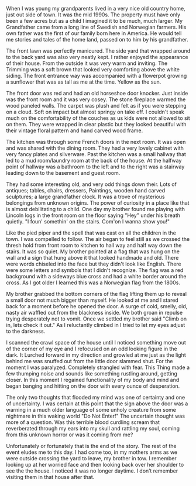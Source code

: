 When I was young my grandparents lived in a very nice old country home, just out side of town. It was the mid 1990s. The property must have only been a few acres but as a child I imagined it to be much, much larger. My Grandfather came from a long line of Swedish and Norwegian farmers. His own father was the first of our family born here in America. He would tell me stories and tales of the home land, passed on to him by his grandfather.

The front lawn was perfectly manicured. The side yard that wrapped around to the back yard was also very neatly kept. I rather enjoyed the appearance of their house. From the outside it was very warm and inviting. The Trimming was a soft brown that looked very comforting above the white siding. The front entrance way was accompanied with a flowerpot growing a sunflower that was as tall as me at the time. Yellow as the sun.

The front door was red and had an old horseshoe door knocker. Just inside was the front room and it was very cosey. The stone fireplace warmed the wood paneled walls. The carpet was plush and felt as if you were stepping on a cloud. Soft on impact but almost springy on take off. I couldn't speak much on the comfortability of the couches as us kids were not allowed to sit on them. They were wrapped in clear plastic but they looked beautiful with their vintage floral pattern and hand carved wood frame.

The kitchen was through some French doors in the next room. It was open and was shared with the dining room. They had a very lovely cabinet with very fancy plates and silverware. Past the kitchen was a small hallway that led to a mud room/laundry room at the back of the house. At the halfway point of hallway was a bathroom to the left and to the right was a stairway leading down to the basement and guest room.

They had some interesting old, and very odd things down their. Lots of antiques; tables, chairs, dressers, Paintings, wooden hand carved sculptures; a large grandfather clock. It was a trove of mysterious belongings from unknown origins. The power of curiosity in a place like that is almost debilitating to a child. One day my brother found me playing with Lincoln logs in the front room on the floor saying "Hey" under his breath quietly. "I foun' somethin' on the stairs. Com'on I wanna show you!"

Like the pied piper and the spell that was cast on all the children in the town. I was compelled to follow. The air began to feel still as we crossed the thresh hold from front room to kitchen to hall way and half way down the stairs. It was so quiet. My brother pointed at a flag that was hung on the wall and a sign that hung above it that looked handmade and old. There were words chiseled into the face but they didn't look like English. There were some letters and symbols that I didn't recognize. The flag was a red background with a sideways blue cross and had a white border around the cross. As I got older I learned this was a Norwegian flag from the 1800s.

My brother grabbed the bottom corners of the flag lifting them up to reveal a small door not much bigger than myself. He looked at me and I stared back for a moment before he opened the door. A surge of cold, smelly, old, nasty air waffled out from the blackness inside. We both groan in repulse trying desperately not to vomit. Once we settled my brother said "Climb on in, lets check it out." As I reluctantly climbed in I tried to let my eyes adjust to the darkness.

I scanned the crawl space of the house until I noticed something move out of the corner of my eye and I refocused on an odd looking figure in the dark. It Lurched forward in my direction and growled at me just as the light behind me was snuffed out from the little door slammed shut. For the moment I was paralyzed. Completely strangled with fear. This Thing made a few thumping noise and sounds like something rustling around, getting closer. In this moment I regained functionality of my body and mind and began banging and hitting on the door with every ounce of desperation.

The only two thoughts that flooded my mind was one of certainty and one of uncertainty. I was certain at this point that the sign above the door was a warning in a much older language of some unholy creature from some nightmare in this waking world "Do Not Enter!" The uncertain thought was more of a question. Was this terrible blood curdling scream that reverberated through my ears into my skull and rattling my soul, coming from this unknown horror or was it coming from me?

Unfortunately or fortunately that is the end of the story. The rest of the event eludes me to this day. I had come too, in my mothers arms as we were outside crossing the yard to leave, my brother in tow. I remember looking up at her worried face and then looking back over her shoulder to see the the house. I noticed it was no longer daytime. I don’t remember visiting them in that house after that.